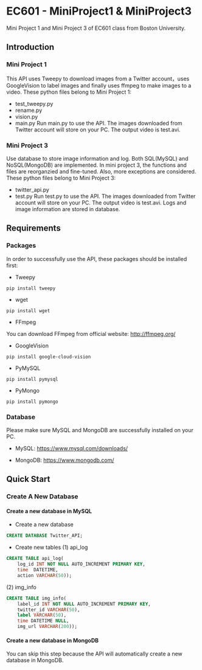 # EC601 - MiniProject1 & MiniProject3
Mini Project 1 and Mini Project 3 of EC601 class from Boston University.

## Introduction

### Mini Project 1
This API uses Tweepy to download images from a Twitter account，uses GoogleVision to label images and finally uses ffmpeg to make images to a video.
These python files belong to Mini Project 1:
* test_tweepy.py
* rename.py
* vision.py
* main.py
Run main.py to use the API. The images downloaded from Twitter account will store on your PC. The output video is test.avi.

### Mini Project 3
Use database to store image information and log. Both SQL(MySQL) and NoSQL(MongoDB) are implemented. In mini project 3, the functions and files are reorganzied and fine-tuned. Also, more exceptions are considered.
These python files belong to Mini Project 3:
* twitter_api.py
* test.py
Run test.py to use the API. The images downloaded from Twitter account will store on your PC. The output video is test.avi. Logs and image information are stored in database.

## Requirements

### Packages
In order to successfully use the API, these packages should be installed first:

* Tweepy
```
pip install tweepy
```

* wget
```
pip install wget
```

* FFmpeg

You can download FFmpeg from official website: http://ffmpeg.org/

* GoogleVision
```
pip install google-cloud-vision
```

* PyMySQL
```
pip install pymysql
```

* PyMongo
```
pip install pymongo
```

### Database
Please make sure MySQL and MongoDB are successfully installed on your PC.

* MySQL:
https://www.mysql.com/downloads/

* MongoDB:
https://www.mongodb.com/

## Quick Start

### Create A New Database
#### Create a new database in MySQL
* Create a new database
```SQL
CREATE DATABASE Twitter_API;
```
* Create new tables
(1) api_log
```SQL
CREATE TABLE api_log(
	log_id INT NOT NULL AUTO_INCREMENT PRIMARY KEY,
	time  DATETIME,
	action VARCHAR(50));
```

(2) img_info
```SQL
CREATE TABLE img_info(
	label_id INT NOT NULL AUTO_INCREMENT PRIMARY KEY,
	twitter_id VARCHAR(50),
	label VARCHAR(50),
	time DATETIME NULL,
	img_url VARCHAR(200));
```
#### Create a new database in MongoDB
You can skip this step because the API will automatically create a new database in MongoDB.












